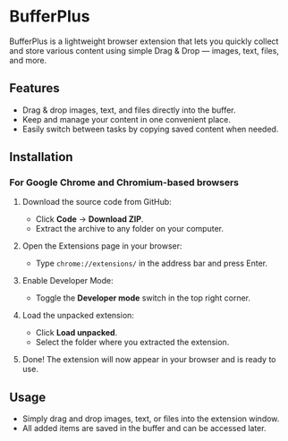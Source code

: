 # BufferPlus

BufferPlus is a lightweight browser extension that lets you quickly collect and store various content using simple Drag & Drop — images, text, files, and more.

## Features

- Drag & drop images, text, and files directly into the buffer.
- Keep and manage your content in one convenient place.
- Easily switch between tasks by copying saved content when needed.

## Installation

### For Google Chrome and Chromium-based browsers

1. Download the source code from GitHub:

   - Click **Code** → **Download ZIP**.
   - Extract the archive to any folder on your computer.

2. Open the Extensions page in your browser:

   - Type `chrome://extensions/` in the address bar and press Enter.

3. Enable Developer Mode:

   - Toggle the **Developer mode** switch in the top right corner.

4. Load the unpacked extension:

   - Click **Load unpacked**.
   - Select the folder where you extracted the extension.

5. Done! The extension will now appear in your browser and is ready to use.

## Usage

- Simply drag and drop images, text, or files into the extension window.
- All added items are saved in the buffer and can be accessed later.
